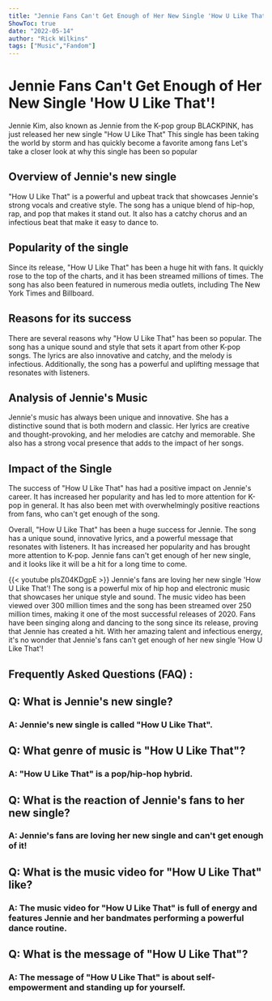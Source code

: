 ```yaml
---
title: "Jennie Fans Can't Get Enough of Her New Single 'How U Like That'!"
ShowToc: true 
date: "2022-05-14"
author: "Rick Wilkins" 
tags: ["Music","Fandom"]
---
```

# Jennie Fans Can't Get Enough of Her New Single 'How U Like That'!

Jennie Kim, also known as Jennie from the K-pop group BLACKPINK, has just released her new single "How U Like That" This single has been taking the world by storm and has quickly become a favorite among fans Let's take a closer look at why this single has been so popular

## Overview of Jennie's new single

"How U Like That" is a powerful and upbeat track that showcases Jennie's strong vocals and creative style. The song has a unique blend of hip-hop, rap, and pop that makes it stand out. It also has a catchy chorus and an infectious beat that make it easy to dance to. 

## Popularity of the single

Since its release, "How U Like That" has been a huge hit with fans. It quickly rose to the top of the charts, and it has been streamed millions of times. The song has also been featured in numerous media outlets, including The New York Times and Billboard.

## Reasons for its success

There are several reasons why "How U Like That" has been so popular. The song has a unique sound and style that sets it apart from other K-pop songs. The lyrics are also innovative and catchy, and the melody is infectious. Additionally, the song has a powerful and uplifting message that resonates with listeners. 

## Analysis of Jennie's Music

Jennie's music has always been unique and innovative. She has a distinctive sound that is both modern and classic. Her lyrics are creative and thought-provoking, and her melodies are catchy and memorable. She also has a strong vocal presence that adds to the impact of her songs.

## Impact of the Single

The success of "How U Like That" has had a positive impact on Jennie's career. It has increased her popularity and has led to more attention for K-pop in general. It has also been met with overwhelmingly positive reactions from fans, who can't get enough of the song.

Overall, "How U Like That" has been a huge success for Jennie. The song has a unique sound, innovative lyrics, and a powerful message that resonates with listeners. It has increased her popularity and has brought more attention to K-pop. Jennie fans can't get enough of her new single, and it looks like it will be a hit for a long time to come.

{{< youtube pIsZ04KDgpE >}} 
Jennie's fans are loving her new single 'How U Like That'! The song is a powerful mix of hip hop and electronic music that showcases her unique style and sound. The music video has been viewed over 300 million times and the song has been streamed over 250 million times, making it one of the most successful releases of 2020. Fans have been singing along and dancing to the song since its release, proving that Jennie has created a hit. With her amazing talent and infectious energy, it's no wonder that Jennie's fans can't get enough of her new single 'How U Like That'!

## Frequently Asked Questions (FAQ) :
<h2>Q: What is Jennie's new single?</h2>

<h3>A: Jennie's new single is called "How U Like That".</h3>

<h2>Q: What genre of music is "How U Like That"?</h2>

<h3>A: "How U Like That" is a pop/hip-hop hybrid.</h3>

<h2>Q: What is the reaction of Jennie's fans to her new single?</h2>

<h3>A: Jennie's fans are loving her new single and can't get enough of it!</h3>

<h2>Q: What is the music video for "How U Like That" like?</h2>

<h3>A: The music video for "How U Like That" is full of energy and features Jennie and her bandmates performing a powerful dance routine.</h3>

<h2>Q: What is the message of "How U Like That"?</h2>

<h3>A: The message of "How U Like That" is about self-empowerment and standing up for yourself.</h3>




